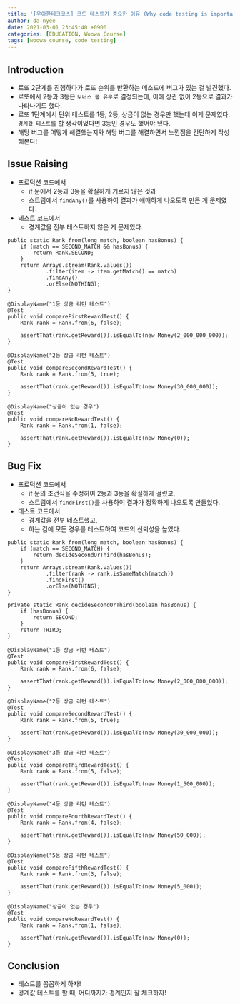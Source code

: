 ```yaml
---
title: '[우아한테크코스] 코드 테스트가 중요한 이유 (Why code testing is important)'
author: da-nyee
date: 2021-03-01 23:45:40 +0900
categories: [EDUCATION, Woowa Course]
tags: [woowa course, code testing]
---
```


## Introduction

- 로또 2단계를 진행하다가 로또 순위를 반환하는 메소드에 버그가 있는 걸 발견했다.
- 로또에서 2등과 3등은 `보너스 볼 유무`로 결정되는데, 이에 상관 없이 2등으로 결과가 나타나기도 했다.
- 로또 1단계에서 단위 테스트를 1등, 2등, 상금이 없는 경우만 했는데 이게 문제였다. `경계값 테스트`를 할 생각이었다면 3등인 경우도 했어야 됐다.
- 해당 버그를 어떻게 해결했는지와 해당 버그를 해결하면서 느낀점을 간단하게 작성해본다!

## Issue Raising

- 프로덕션 코드에서
    - if 문에서 2등과 3등을 확실하게 거르지 않은 것과
    - 스트림에서 `findAny()`를 사용하여 결과가 애매하게 나오도록 만든 게 문제였다.
- 테스트 코드에서
    - 경계값을 전부 테스트하지 않은 게 문제였다.

```
public static Rank from(long match, boolean hasBonus) {
    if (match == SECOND_MATCH && hasBonus) {
        return Rank.SECOND;
    }
    return Arrays.stream(Rank.values())
            .filter(item -> item.getMatch() == match)
            .findAny()
            .orElse(NOTHING);
}
```
```
@DisplayName("1등 상금 리턴 테스트")
@Test
public void compareFirstRewardTest() {
    Rank rank = Rank.from(6, false);

    assertThat(rank.getReward()).isEqualTo(new Money(2_000_000_000));
}

@DisplayName("2등 상금 리턴 테스트")
@Test
public void compareSecondRewardTest() {
    Rank rank = Rank.from(5, true);

    assertThat(rank.getReward()).isEqualTo(new Money(30_000_000));
}

@DisplayName("상금이 없는 경우")
@Test
public void compareNoRewardTest() {
    Rank rank = Rank.from(1, false);

    assertThat(rank.getReward()).isEqualTo(new Money(0));
}
```

## Bug Fix

- 프로덕션 코드에서
    - if 문의 조건식을 수정하여 2등과 3등을 확실하게 걸렀고,
    - 스트림에서 `findFirst()`를 사용하여 결과가 정확하게 나오도록 만들었다.
- 테스트 코드에서
    - 경계값을 전부 테스트했고,
    - 하는 김에 모든 경우를 테스트하여 코드의 신뢰성을 높였다.

```
public static Rank from(long match, boolean hasBonus) {
    if (match == SECOND_MATCH) {
        return decideSecondOrThird(hasBonus);
    }
    return Arrays.stream(Rank.values())
            .filter(rank -> rank.isSameMatch(match))
            .findFirst()
            .orElse(NOTHING);
}

private static Rank decideSecondOrThird(boolean hasBonus) {
    if (hasBonus) {
        return SECOND;
    }
    return THIRD;
}
```
```
@DisplayName("1등 상금 리턴 테스트")
@Test
public void compareFirstRewardTest() {
    Rank rank = Rank.from(6, false);

    assertThat(rank.getReward()).isEqualTo(new Money(2_000_000_000));
}

@DisplayName("2등 상금 리턴 테스트")
@Test
public void compareSecondRewardTest() {
    Rank rank = Rank.from(5, true);

    assertThat(rank.getReward()).isEqualTo(new Money(30_000_000));
}

@DisplayName("3등 상금 리턴 테스트")
@Test
public void compareThirdRewardTest() {
    Rank rank = Rank.from(5, false);

    assertThat(rank.getReward()).isEqualTo(new Money(1_500_000));
}

@DisplayName("4등 상금 리턴 테스트")
@Test
public void compareFourthRewardTest() {
    Rank rank = Rank.from(4, false);

    assertThat(rank.getReward()).isEqualTo(new Money(50_000));
}

@DisplayName("5등 상금 리턴 테스트")
@Test
public void compareFifthRewardTest() {
    Rank rank = Rank.from(3, false);

    assertThat(rank.getReward()).isEqualTo(new Money(5_000));
}

@DisplayName("상금이 없는 경우")
@Test
public void compareNoRewardTest() {
    Rank rank = Rank.from(1, false);

    assertThat(rank.getReward()).isEqualTo(new Money(0));
}
```

## Conclusion

- 테스트를 꼼꼼하게 하자!
- 경계값 테스트를 할 때, 어디까지가 경계인지 잘 체크하자!
